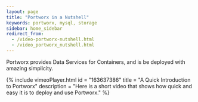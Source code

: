 ```yaml
---
layout: page
title: "Portworx in a Nutshell"
keywords: portworx, mysql, storage
sidebar: home_sidebar
redirect_from:
  - /video-portworx-nutshell.html
  - /video_portworx_nutshell.html
---
```


Portworx provides Data Services for Containers, and is be deployed with amazing simplicity.

{%
    include vimeoPlayer.html
    id = "163637386"
    title = "A Quick Introduction to Portworx"
    description = "Here is a short video that shows how quick and easy it is to deploy and use Portworx."
%}
